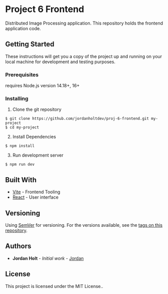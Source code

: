# Project 6 Frontend

Distributed Image Processing application. This repository holds the frontend application code.

## Getting Started

These instructions will get you a copy of the project up and running on your local machine for development and testing purposes.

### Prerequisites

requires Node.js version 14.18+, 16+

### Installing

1. Clone the git repository

```
$ git clone https://github.com/jordanholtdev/proj-6-frontend.git my-project
$ cd my-project
```

2. Install Dependencies

```
$ npm install
```

3. Run development server

```
$ npm run dev
```

## Built With

-   [Vite](https://vitejs.dev/) - Frontend Tooling
-   [React](https://react.dev/) - User interface

## Versioning

Using [SemVer](http://semver.org/) for versioning. For the versions available, see the [tags on this repository](https://github.com/jordanholtdev/proj-6-frontend/tags).

## Authors

-   **Jordan Holt** - _Initial work_ - [Jordan](https://github.com/jordanholtdev)

## License

This project is licensed under the MIT License..
